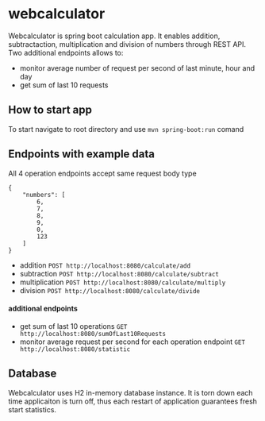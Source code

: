 # webcalculator
Webcalculator is spring boot calculation app. It enables addition, subtractaction, multiplication and division of numbers through REST API. Two additional endpoints allows to:
- monitor average number of request per second of last minute, hour and day
- get sum of last 10 requests

## How to start app
To start navigate to root directory and use ``` mvn spring-boot:run ``` comand 

## Endpoints with example data
All 4 operation endpoints accept same request body type
``` 
{
    "numbers": [
        6,
        7,
        8,
        9,
        0,
        123
    ]
}
 ```

- addition 
``` POST http://localhost:8080/calculate/add ```
- subtraction
``` POST http://localhost:8080/calculate/subtract ```
- multiplication
``` POST http://localhost:8080/calculate/multiply ```
- division
``` POST http://localhost:8080/calculate/divide ```

#### additional endpoints
- get sum of last 10 operations 
``` GET http://localhost:8080/sumOfLast10Requests ```
- monitor average request per second for each operation endpoint
``` GET  http://localhost:8080/statistic ```

## Database
Webcalculator uses H2 in-memory database instance. It is torn down each time applicaiton is turn off, thus each restart of application guarantees fresh start statistics.
